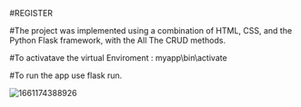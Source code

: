 #REGISTER

#The project was implemented using a combination of HTML, CSS, and the Python Flask framework, with the All The CRUD methods.

#To activatave the virtual Enviroment : myapp\bin\activate


#To run the app use flask run.




![1661174388926](https://github.com/Fadiman741/REGISTER/assets/63578113/3e24b35c-0a0e-423e-a422-ac5d960f578a)
